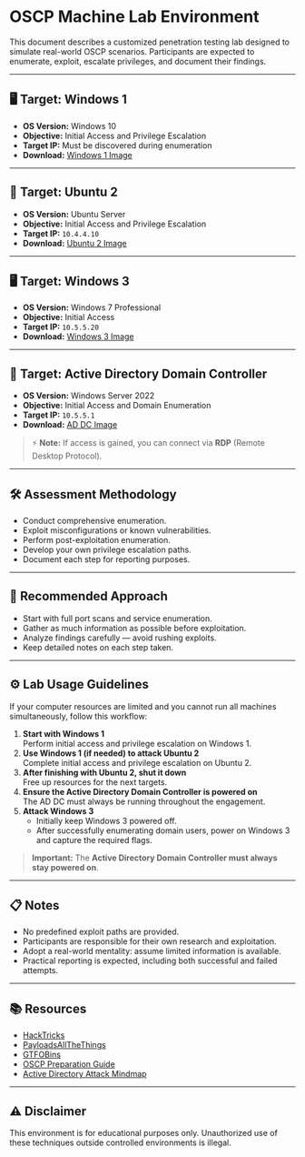 # OSCP Machine Lab Environment

This document describes a customized penetration testing lab designed to simulate real-world OSCP scenarios. Participants are expected to enumerate, exploit, escalate privileges, and document their findings.

---

## 🖥️ Target: Windows 1
- **OS Version:** Windows 10
- **Objective:** Initial Access and Privilege Escalation
- **Target IP:** Must be discovered during enumeration
- **Download:** [Windows 1 Image](https://drive.google.com/file/d/12vErA_VWcPTrUxufWvmeVwFqj8By2s-p/view?usp=sharing)

---

## 🐉 Target: Ubuntu 2
- **OS Version:** Ubuntu Server
- **Objective:** Initial Access and Privilege Escalation
- **Target IP:** `10.4.4.10`
- **Download:** [Ubuntu 2 Image](https://drive.google.com/file/d/17olsIcVQ_pgD917KmVWOZTRKpSAQBgFt/view?usp=sharing)

---

## 🖥️ Target: Windows 3
- **OS Version:** Windows 7 Professional
- **Objective:** Initial Access
- **Target IP:** `10.5.5.20`
- **Download:** [Windows 3 Image](https://drive.google.com/file/d/10Dj0wL5K05sG_kSAlLmnm0iH9Pcy6yjS/view?usp=sharing)

---

## 🏢 Target: Active Directory Domain Controller
- **OS Version:** Windows Server 2022
- **Objective:** Initial Access and Domain Enumeration
- **Target IP:** `10.5.5.1`
- **Download:** [AD DC Image](https://drive.google.com/file/d/147FPYesLQuJuyWX13tme9UneITzaoRNC/view?usp=sharing)

> ⚡ **Note:** If access is gained, you can connect via **RDP** (Remote Desktop Protocol).

---

## 🛠️ Assessment Methodology
- Conduct comprehensive enumeration.
- Exploit misconfigurations or known vulnerabilities.
- Perform post-exploitation enumeration.
- Develop your own privilege escalation paths.
- Document each step for reporting purposes.

---

## 🧩 Recommended Approach
- Start with full port scans and service enumeration.
- Gather as much information as possible before exploitation.
- Analyze findings carefully — avoid rushing exploits.
- Keep detailed notes on each step taken.

---

## ⚙️ Lab Usage Guidelines

If your computer resources are limited and you cannot run all machines simultaneously, follow this workflow:

1. **Start with Windows 1**  
   Perform initial access and privilege escalation on Windows 1.
2. **Use Windows 1 (if needed) to attack Ubuntu 2**  
   Complete initial access and privilege escalation on Ubuntu 2.
3. **After finishing with Ubuntu 2, shut it down**  
   Free up resources for the next targets.
4. **Ensure the Active Directory Domain Controller is powered on**  
   The AD DC must always be running throughout the engagement.
5. **Attack Windows 3**  
   - Initially keep Windows 3 powered off.
   - After successfully enumerating domain users, power on Windows 3 and capture the required flags.

> **Important:** The **Active Directory Domain Controller must always stay powered on**.

---

## 📋 Notes
- No predefined exploit paths are provided.
- Participants are responsible for their own research and exploitation.
- Adopt a real-world mentality: assume limited information is available.
- Practical reporting is expected, including both successful and failed attempts.

---

## 📚 Resources
- [HackTricks](https://book.hacktricks.xyz/)
- [PayloadsAllTheThings](https://github.com/swisskyrepo/PayloadsAllTheThings)
- [GTFOBins](https://gtfobins.github.io/)
- [OSCP Preparation Guide](https://www.offsec.com/)
- [Active Directory Attack Mindmap](https://hausec.com/2019/10/23/active-directory-attack-map/)

---

## ⚠️ Disclaimer
This environment is for educational purposes only. Unauthorized use of these techniques outside controlled environments is illegal.
